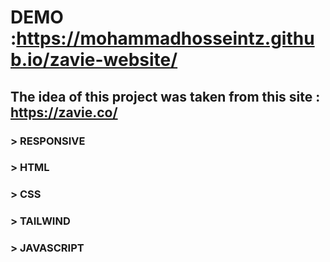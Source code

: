 # **DEMO** :https://mohammadhosseintz.github.io/zavie-website/
## The idea of this project was taken from this site : https://zavie.co/

### > RESPONSIVE
### > HTML
### > CSS
### > TAILWIND
### > JAVASCRIPT


